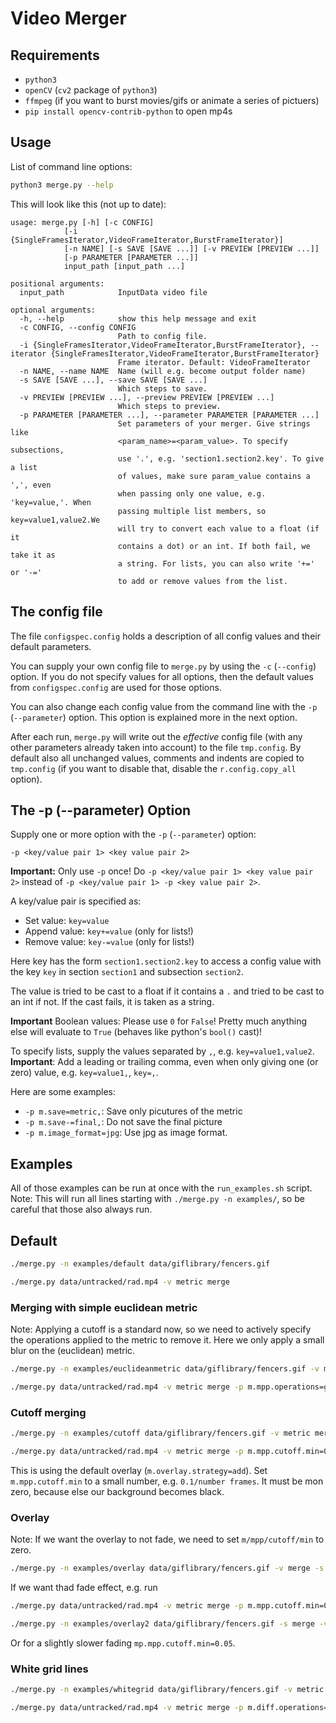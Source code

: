 # Video Merger

## Requirements

*   ``python3``
*   ``openCV`` (``cv2`` package of ``python3``)
*   ``ffmpeg`` (if you want to burst movies/gifs or animate a series
    of pictuers)
*   ``pip install opencv-contrib-python`` to open mp4s

## Usage

List of command line options:

```sh
python3 merge.py --help
```

This will look like this (not up to date):

```
usage: merge.py [-h] [-c CONFIG]
            [-i {SingleFramesIterator,VideoFrameIterator,BurstFrameIterator}]
            [-n NAME] [-s SAVE [SAVE ...]] [-v PREVIEW [PREVIEW ...]]
            [-p PARAMETER [PARAMETER ...]]
            input_path [input_path ...]

positional arguments:
  input_path            InputData video file

optional arguments:
  -h, --help            show this help message and exit
  -c CONFIG, --config CONFIG
                        Path to config file.
  -i {SingleFramesIterator,VideoFrameIterator,BurstFrameIterator}, --iterator {SingleFramesIterator,VideoFrameIterator,BurstFrameIterator}
                        Frame iterator. Default: VideoFrameIterator
  -n NAME, --name NAME  Name (will e.g. become output folder name)
  -s SAVE [SAVE ...], --save SAVE [SAVE ...]
                        Which steps to save.
  -v PREVIEW [PREVIEW ...], --preview PREVIEW [PREVIEW ...]
                        Which steps to preview.
  -p PARAMETER [PARAMETER ...], --parameter PARAMETER [PARAMETER ...]
                        Set parameters of your merger. Give strings like
                        <param_name>=<param_value>. To specify subsections,
                        use '.', e.g. 'section1.section2.key'. To give a list
                        of values, make sure param_value contains a ',', even
                        when passing only one value, e.g. 'key=value,'. When
                        passing multiple list members, so key=value1,value2.We
                        will try to convert each value to a float (if it
                        contains a dot) or an int. If both fail, we take it as
                        a string. For lists, you can also write '+=' or '-='
                        to add or remove values from the list.
```

## The config file

The file ``configspec.config`` holds a description of all config values
and their default parameters.

You can supply your own config file to ``merge.py`` by using the
``-c`` (``--config``) option. If you do not specify values for all options, then
the default values from ``configspec.config`` are used for those options.

You can also change each config value from the command line with the
``-p`` (``--parameter``) option. This option is explained more in the next
option.

After each run, ``merge.py`` will write out the _effective_ config
file (with any other parameters already taken into account) to the
file ``tmp.config``. By default also all unchanged values, comments and
indents are copied to ``tmp.config`` (if you want to disable that, disable
the ``r.config.copy_all`` option).

## The -p (--parameter) Option

Supply one or more option with the ``-p`` (``--parameter``) option:

    -p <key/value pair 1> <key value pair 2>

**Important:** Only use ``-p`` once! Do ``-p <key/value pair 1> <key value pair 2>``
instead of ``-p <key/value pair 1> -p <key value pair 2>``.

A key/value pair is specified as:

*   Set value: ``key=value``
*   Append value: ``key+=value`` (only for lists!)
*   Remove value: ``key-=value`` (only for lists!)

Here key has the form ``section1.section2.key`` to access a config value
with the key ``key`` in section ``section1`` and subsection ``section2``.

The value is tried to be cast to a float if it contains a ``.`` and
tried to be cast to an int if not. If the cast fails, it is taken as a
string.

**Important** Boolean values: Please use ``0`` for ``False``! Pretty much
 anything else will evaluate to ``True`` (behaves like python's
 ``bool()`` cast)!

To specify lists, supply the values separated by ``,``, e.g.
``key=value1,value2``.
**Important**: Add a leading or trailing comma, even when only giving one
(or zero) value, e.g. ``key=value1,``, ``key=,``.

Here are some examples:

*   ``-p m.save=metric,``: Save only picutures of the metric
*   ``-p m.save-=final,``: Do not save the final picture
*   ``-p m.image_format=jpg``: Use jpg as image format.

## Examples

All of those examples can be run at once with the ``run_examples.sh`` script.
Note: This will run all lines starting with ``./merge.py -n examples/``, so be
careful that those also always run.

## Default

```sh
./merge.py -n examples/default data/giflibrary/fencers.gif

./merge.py data/untracked/rad.mp4 -v metric merge
```

### Merging with simple euclidean metric

Note: Applying a cutoff is a standard now, so we need to actively specify
the operations applied to the metric to remove it. Here we only apply a
small blur on the (euclidean) metric.

```sh
./merge.py -n examples/euclideanmetric data/giflibrary/fencers.gif -v metric merge -p m.mpp.operations=gauss,

./merge.py data/untracked/rad.mp4 -v metric merge -p m.mpp.operations=gauss,
```


### Cutoff merging

```sh
./merge.py -n examples/cutoff data/giflibrary/fencers.gif -v metric merge -p m.mpp.cutoff.min=0.0001

./merge.py data/untracked/rad.mp4 -v metric merge -p m.mpp.cutoff.min=0.0001
```

This is using the default overlay (``m.overlay.strategy=add``).
Set ``m.mpp.cutoff.min`` to a small number, e.g. ``0.1/number frames``.
It must be mon zero, because else our background becomes black.

### Overlay

Note: If we want the overlay to not fade, we need to set ``m/mpp/cutoff/min`` to zero.

```sh
./merge.py -n examples/overlay data/giflibrary/fencers.gif -v merge -s final merge -p m.mpp.cutoff.min=0 m.overlay.strategy=overlay
```

If we want thad fade effect, e.g. run

```sh
./merge.py data/untracked/rad.mp4 -v metric merge -p m.mpp.cutoff.min=0.1 m.overlay.strategy=overlay

./merge.py -n examples/overlay2 data/giflibrary/fencers.gif -s merge -v metric merge -p m.mpp.cutoff.min=0.1 m.overlay.strategy=overlay
```

Or for a slightly slower fading ``mp.mpp.cutoff.min=0.05``.

### White grid lines

```sh
./merge.py -n examples/whitegrid data/giflibrary/fencers.gif -v metric merge -p m.diff.operations=, m.mpp.operations=gauss,cutoff,edge m.overlay.strategy=overlay m.layer.multiply=100

./merge.py data/untracked/rad.mp4 -v metric merge -p m.diff.operations=, m.mpp.operations=gauss,cutoff,edge,open,dilate m.mpp.dilate.kernel=2,2  m.mpp.open.kernel=5,5 m.overlay.strategy=overlay m.layer.multiply=100
```
